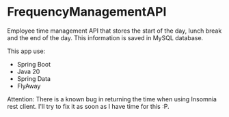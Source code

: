 # FrequencyManagementAPI
Employee time management API that stores the start of the day, lunch break and the end of the day. This information is saved in MySQL database.

This app use:

- Spring Boot
- Java 20
- Spring Data
- FlyAway

Attention: There is a known bug in returning the time when using Insomnia rest client. I'll try to fix it as soon as I have time for this :P.
